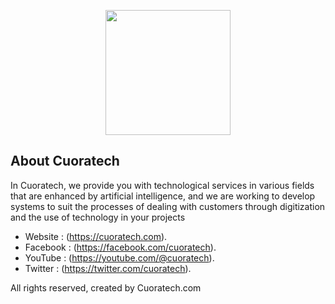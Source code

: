 <p align="center"><a href="https://laravel.com" target="_blank"><img src="https://cuoratech.com/assets/images/png-logo-white.png" width="200"></a></p>

## About Cuoratech

In Cuoratech, we provide you with technological services in various fields that are enhanced by artificial intelligence, and we are working to develop systems to suit the processes of dealing with customers through digitization and the use of technology in your projects

- Website : (https://cuoratech.com).
- Facebook : (https://facebook.com/cuoratech).
- YouTube : (https://youtube.com/@cuoratech).
- Twitter : (https://twitter.com/cuoratech).

<p>All rights reserved, created by Cuoratech.com</p>
